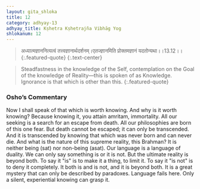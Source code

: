 ```yaml
---
layout: gita_shloka
title: 12
category: adhyay-13
adhyay_title: Kṣhetra Kṣhetrajña Vibhāg Yog
shlokanum: 12
---
```


> अध्यात्मज्ञाननित्यत्वं तत्त्वज्ञानार्थदर्शनम्।एतज्ज्ञानमिति प्रोक्तमज्ञानं यदतोन्यथा।।13.12।।
{:.featured-quote} 
{:.text-center}

> Steadfastness in the knowledge of the Self, contemplation on the Goal of the knowledge of Reality—this is spoken of as Knowledge. Ignorance is that which is other than this.
{:.featured-quote}

### Osho’s Commentary
Now I shall speak of that which is worth knowing. And why is it worth knowing? Because knowing it, you attain amritam, immortality.
All our seeking is a search for an escape from death. All our philosophies are born of this one fear. But death cannot be escaped; it can only be transcended. And it is transcended by knowing that which was never born and can never die.
And what is the nature of this supreme reality, this Brahman? It is neither being (sat) nor non-being (asat).
Our language is a language of duality. We can only say something is or it is not. But the ultimate reality is beyond both. To say it "is" is to make it a thing, to limit it. To say it "is not" is to deny it completely. It both is and is not, and it is beyond both. It is a great mystery that can only be described by paradoxes. Language fails here. Only a silent, experiential knowing can grasp it.
